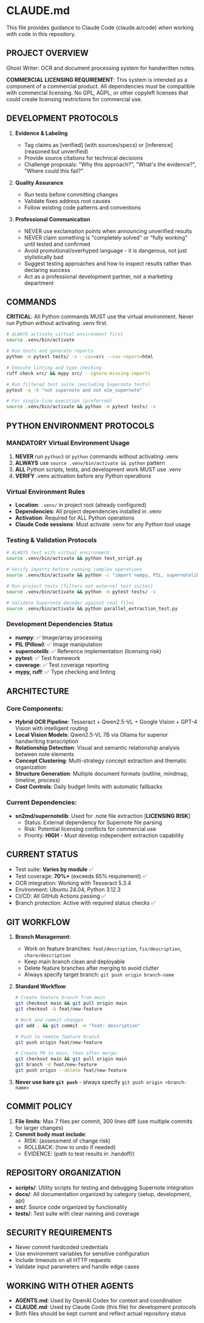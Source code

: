 # CLAUDE.md

This file provides guidance to Claude Code (claude.ai/code) when working with code in this repository.

## PROJECT OVERVIEW

Ghost Writer: OCR and document processing system for handwritten notes.

**COMMERCIAL LICENSING REQUIREMENT**: This system is intended as a component of a commercial product. All dependencies must be compatible with commercial licensing. No GPL, AGPL, or other copyleft licenses that could create licensing restrictions for commercial use.

## DEVELOPMENT PROTOCOLS

1. **Evidence & Labeling**  
   - Tag claims as [verified] (with sources/specs) or [inference] (reasoned but unverified)
   - Provide source citations for technical decisions
   - Challenge proposals: "Why this approach?", "What's the evidence?", "Where could this fail?"

2. **Quality Assurance**
   - Run tests before committing changes
   - Validate fixes address root causes
   - Follow existing code patterns and conventions

3. **Professional Communication**
   - NEVER use exclamation points when announcing unverified results
   - NEVER claim something is "completely solved" or "fully working" until tested and confirmed
   - Avoid promotional/overhyped language - it is dangerous, not just stylistically bad
   - Suggest testing approaches and how to inspect results rather than declaring success
   - Act as a professional development partner, not a marketing department

## COMMANDS

**CRITICAL**: All Python commands MUST use the virtual environment. Never run Python without activating .venv first.

```bash
# ALWAYS activate virtual environment first
source .venv/bin/activate

# Run tests and generate reports  
python -m pytest tests/ -v --cov=src --cov-report=html

# Execute linting and type checking
ruff check src/ && mypy src/ --ignore-missing-imports

# Run filtered test suite (excluding Supernote tests)
pytest -q -k "not supernote and not e2e_supernote"

# For single-line execution (preferred)
source .venv/bin/activate && python -m pytest tests/ -v
```

## PYTHON ENVIRONMENT PROTOCOLS

### **MANDATORY Virtual Environment Usage**
1. **NEVER** run `python3` or `python` commands without activating .venv
2. **ALWAYS** use `source .venv/bin/activate && python` pattern
3. **ALL** Python scripts, tests, and development work MUST use .venv
4. **VERIFY** .venv activation before any Python operations

### **Virtual Environment Rules**
- **Location**: `.venv/` in project root (already configured)
- **Dependencies**: All project dependencies installed in .venv
- **Activation**: Required for ALL Python operations
- **Claude Code sessions**: Must activate .venv for any Python tool usage

### **Testing & Validation Protocols**
```bash
# ALWAYS test with virtual environment
source .venv/bin/activate && python test_script.py

# Verify imports before running complex operations
source .venv/bin/activate && python -c "import numpy, PIL, supernotelib; print('Dependencies OK')"

# Run project tests (filters out external test suites)
source .venv/bin/activate && python -m pytest tests/ -v

# Validate Supernote decoder against real files
source .venv/bin/activate && python parallel_extraction_test.py
```

### **Development Dependencies Status**
- **numpy**: ✅ Image/array processing
- **PIL (Pillow)**: ✅ Image manipulation  
- **supernotelib**: ✅ Reference implementation (licensing risk)
- **pytest**: ✅ Test framework
- **coverage**: ✅ Test coverage reporting
- **mypy, ruff**: ✅ Type checking and linting

## ARCHITECTURE

### Core Components:
- **Hybrid OCR Pipeline**: Tesseract + Qwen2.5-VL + Google Vision + GPT-4 Vision with intelligent routing
- **Local Vision Models**: Qwen2.5-VL 7B via Ollama for superior handwriting transcription
- **Relationship Detection**: Visual and semantic relationship analysis between note elements  
- **Concept Clustering**: Multi-strategy concept extraction and thematic organization
- **Structure Generation**: Multiple document formats (outline, mindmap, timeline, process)
- **Cost Controls**: Daily budget limits with automatic fallbacks

### Current Dependencies:
- **sn2md/supernotelib**: Used for .note file extraction [**LICENSING RISK**]
  - Status: External dependency for Supernote file parsing
  - Risk: Potential licensing conflicts for commercial use
  - Priority: **HIGH** - Must develop independent extraction capability

## CURRENT STATUS

- Test suite: **Varies by module** ✅ 
- Test coverage: **70%+** (exceeds 65% requirement) ✅
- OCR integration: Working with Tesseract 5.3.4
- Environment: Ubuntu 24.04, Python 3.12.3
- CI/CD: All GitHub Actions passing ✅
- Branch protection: Active with required status checks ✅

## GIT WORKFLOW

1. **Branch Management**:
   - Work on feature branches: `feat/description`, `fix/description`, `chore/description`
   - Keep main branch clean and deployable
   - Delete feature branches after merging to avoid clutter
   - Always specify target branch: `git push origin branch-name`

2. **Standard Workflow**:
   ```bash
   # Create feature branch from main
   git checkout main && git pull origin main
   git checkout -b feat/new-feature
   
   # Work and commit changes
   git add . && git commit -m "feat: description"
   
   # Push to remote feature branch
   git push origin feat/new-feature
   
   # Create PR to main, then after merge:
   git checkout main && git pull origin main
   git branch -d feat/new-feature
   git push origin --delete feat/new-feature
   ```

3. **Never use bare `git push`** - always specify `git push origin <branch-name>`

## COMMIT POLICY

1. **File limits**: Max 7 files per commit, 300 lines diff (use multiple commits for larger changes)
2. **Commit body must include**: 
   - RISK: (assessment of change risk)
   - ROLLBACK: (how to undo if needed)
   - EVIDENCE: (path to test results in .handoff/)

## REPOSITORY ORGANIZATION

- **scripts/**: Utility scripts for testing and debugging Supernote integration
- **docs/**: All documentation organized by category (setup, development, api)
- **src/**: Source code organized by functionality
- **tests/**: Test suite with clear naming and coverage

## SECURITY REQUIREMENTS

- Never commit hardcoded credentials
- Use environment variables for sensitive configuration
- Include timeouts on all HTTP requests
- Validate input parameters and handle edge cases

## WORKING WITH OTHER AGENTS

- **AGENTS.md**: Used by OpenAI Codex for context and coordination
- **CLAUDE.md**: Used by Claude Code (this file) for development protocols
- Both files should be kept current and reflect actual repository status

